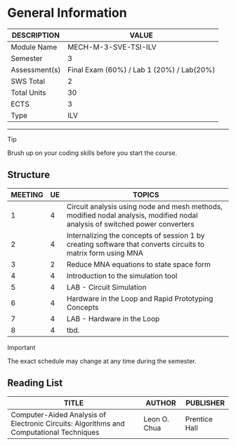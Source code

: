 # General Information

| DESCRIPTION   | VALUE                                             |
|---------------|---------------------------------------------------|
| Module Name   | MECH-M-3-SVE-TSI-ILV                              |
| Semester      | 3                                                 |
| Assessment(s) | Final Exam (60%) / Lab 1 (20%)  /  Lab(20%)                     |
| SWS Total     | 2                                                 |
| Total Units   | 30                                                |
| ECTS          | 3                                                 |
| Type          | ILV                                               |

---

> [!TIP]
> Brush up on your coding skills before you start the course.

## Structure

| MEETING | UE | TOPICS |
|----|----|----|
|1|4| Circuit analysis using node and mesh methods, modified nodal analysis, modified nodal analysis of switched power converters|
|2|4| Internalizing the concepts of session 1 by creating software that converts circuits to matrix form using MNA
|3|2|Reduce MNA equations to state space form|
|4|4|Introduction to the simulation tool|
|5|4| LAB - Circuit Simulation|
|6|4|Hardware in the Loop and Rapid Prototyping Concepts|
|7|4| LAB - Hardware in the Loop|
|8|4| tbd.|

> [!IMPORTANT]
> The exact schedule may change at any time during the semester. 


## Reading List

| TITLE | AUTHOR | PUBLISHER |
|----|----|----|
| Computer-Aided Analysis of Electronic Circuits: Algorithms and Computational Techniques |  Leon O. Chua  |  Prentice Hall |


